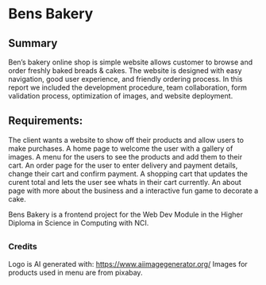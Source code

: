 # Bens Bakery

## Summary
Ben’s bakery online shop is simple website allows customer to browse and order freshly baked breads & cakes. The website is designed with easy navigation, good user experience, and friendly ordering process. In this report we included the development procedure, team collaboration, form validation process, optimization of images, and website deployment.

## Requirements:
The client wants a website to show off their products and allow users to make purchases.
A home page to welcome the user with a gallery of images.
A menu for the users to see the products and add them to their cart.
An order page for the user to enter delivery and payment details, change their cart and confirm payment.
A shopping cart that updates the curent total and lets the user see whats in their cart currently.
An about page with more about the business and a interactive fun game to decorate a cake.


Bens Bakery is a frontend project for the Web Dev Module in the Higher Diploma in Science in Computing with NCI.
##

### Credits
Logo is AI generated with: https://www.aiimagegenerator.org/
Images for products used in menu are from pixabay.